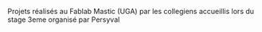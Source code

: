 Projets réalisés au Fablab Mastic (UGA) par les collegiens accueillis lors du stage 3eme organisé par Persyval 
